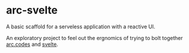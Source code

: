# arc-svelte
A basic scaffold for a serveless application with a reactive UI.

An exploratory project to feel out the ergnomics of trying to bolt together [arc.codes](https://arc.codes) and  [svelte](https://svelte.dev/).
